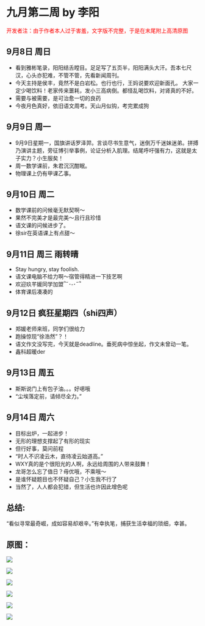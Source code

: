 # 九月第二周 by 李阳

<font color=red>开发者注：由于作者本人过于害羞，文字版不完整，于是在末尾附上高清原图</font>

## 9月8日 周日
- 看到雅彬笔录，阳阳结舌瞠目。足足写了五页半，阳阳满头大汗。吾本七尺汉，心头亦犯难，不管不管，先看新闻周刊。
- 今天主持是侯丰，竟然不是白岩松。也行也行，王妈说要欢迎新面孔。
大家一定少喝饮料！老家传来噩耗，发小三高病倒。都怪乱喝饮料，对肾真的不好。
- 需要与被需要，是可治愈一切的良药
- 今夜月色真好，依旧语文周考。天山月似钩，考完累成狗


## 9月9日 周一
- 9月9日星期一，国旗讲话罗泽羿。言谈尽书生意气，迷倒万千迷妹迷弟。拼搏乃演讲主题，旁征博引举事例，论证分析入肌理。结尾呼吁强有力，这就是太子实力？小生服矣！
- 周一数学课前，朱君沉沉酣眠。
- 物理课上仍有甲课乙事。


## 9月10日 周二
- 数学课前的问候毫无默契啊～
- 果然不完美才是最完美～且行且珍惜
- 语文课的问候进步了。
- 徐sir在英语课上有点甜～


## 9月11日 周三 雨转晴
- Stay hungry, stay foolish.
- 语文课电脑不给力啊～宿管得精进一下技艺啊
- 欢迎玖芊媛同学加盟՞˶･֊･˶՞ 
- 体育课后凑凑的


## 9月12日 疯狂星期四（shi四声）
- 郑媛老师来班，同学们很给力
- 跑操惊现“徐浩然”？！
- 语文作文没写完，今天就是deadline。垂死病中惊坐起，作文未曾动一笔。
- 鑫科超暖der


## 9月13日 周五
- 斯斯说门上有包子油。。。好𫫇哦
- “尘埃落定前，请倾尽全力。”


## 9月14日 周六
- 目标出炉，一起进步！
- 无形的理想支撑起了有形的现实
- 但行好事，莫问前程
- “时人不识凌云木，直待凌云始道高。”
- WXY真的是个很阳光的人啊，永远给周围的人带来鼓舞！
- 龙哥怎么忘了值日？毋优哦，不乘哦～
- 是谁怀疑题目也不怀疑自己？小生我不行了
- 当然了，人人都会犯错，但生活也许因此增色呢


## 总结:
“看似寻常最奇崛，成如容易却艰辛。”有幸执笔，捕获生活幸福的琐细，幸甚。


## 原图：

![](pics/ly1.jpg)

![](pics/ly-s-1.jpg)

![](pics/ly2.jpg)

![](pics/ly-3.jpg)

![](pics/ly-s-3.jpg)

![](pics/ly-4.jpg)
